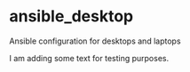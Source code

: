 # ansible_desktop

Ansible configuration for desktops and laptops

I am adding some text for testing purposes.
